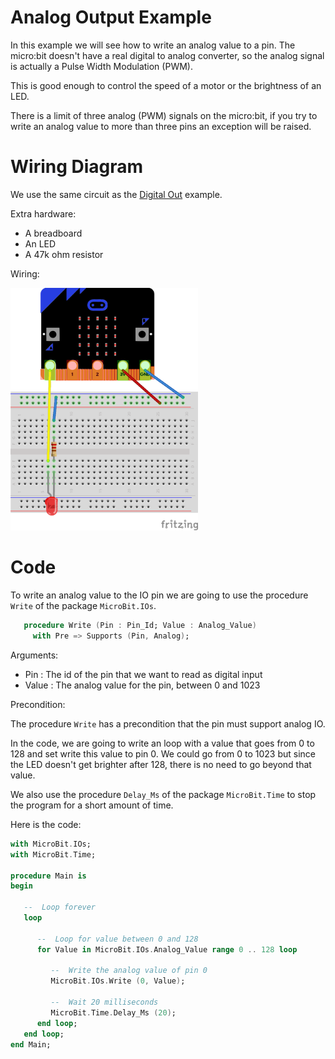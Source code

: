 Analog Output Example
=====================

In this example we will see how to write an analog value to a pin. The
micro:bit doesn't have a real digital to analog converter, so the analog signal
is actually a Pulse Width Modulation (PWM).

This is good enough to control the speed of a motor or the brightness of an LED.

There is a limit of three analog (PWM) signals on the micro:bit, if you try to
write an analog value to more than three pins an exception will be raised.

Wiring Diagram
==============

We use the same circuit as the [Digital Out](../digital_out) example.

Extra hardware:

 - A breadboard
 - An LED
 - A 47k ohm resistor

Wiring:

<img src="../doc/fritzing_sketches/screenshots/digital_out.png" width="300">

Code
====

To write an analog value to the IO pin we are going to use the procedure `Write`
of the package `MicroBit.IOs`.

```ada
   procedure Write (Pin : Pin_Id; Value : Analog_Value)
     with Pre => Supports (Pin, Analog);
```

Arguments:

 - Pin   : The id of the pin that we want to read as digital input
 - Value : The analog value for the pin, between 0 and 1023

Precondition:

The procedure `Write` has a precondition that the pin must support analog IO.

In the code, we are going to write an loop with a value that goes from 0 to 128
and set write this value to pin 0. We could go from 0 to 1023 but since the LED
doesn't get brighter after 128, there is no need to go beyond that value.

We also use the procedure `Delay_Ms` of the package `MicroBit.Time` to stop the
program for a short amount of time.

Here is the code:
```ada
with MicroBit.IOs;
with MicroBit.Time;

procedure Main is
begin

   --  Loop forever
   loop

      --  Loop for value between 0 and 128
      for Value in MicroBit.IOs.Analog_Value range 0 .. 128 loop

         --  Write the analog value of pin 0
         MicroBit.IOs.Write (0, Value);

         --  Wait 20 milliseconds
         MicroBit.Time.Delay_Ms (20);
      end loop;
   end loop;
end Main;
```
